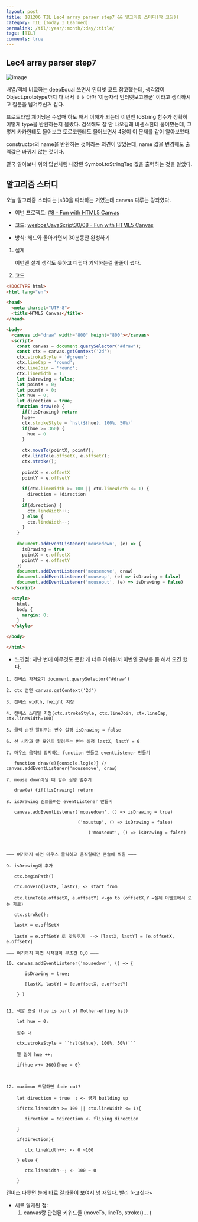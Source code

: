 ```yaml
---
layout: post
title: 181206 TIL Lec4 array parser step7 && 알고리즘 스터디(짝 코딩))
category: TIL (Today I Learned)
permalink: /til/:year/:month/:day/:title/
tags: [TIL]
comments: true
---
```


## Lec4 array parser step7

![image](https://user-images.githubusercontent.com/40848630/49691893-c7748f00-fb8f-11e8-9fd7-f1a144543b88.png)

배열/객체 비교하는 deepEqual 쓰면서 인터넷 코드 참고했는데, 생각없이 Object.prototype까지 다 써서 ㅎㅎ 아마 '이눔자식 인터넷보고했군' 이라고 생각하시고 질문을 남겨주신거 같다. 

프로토타입 체이닝은 수업때 하도 해서 이해가 되는데 이번엔 toString 함수가 정확히 어떻게 type을 반환하는지 몰랐다. 검색해도 잘 안 나오길래 비센스한테 물어봤는데, 그렇게 카카한테도 물어보고 토르코한테도 물어보면서 4명이 이 문제를 같이 알아보았다. 

constructor의 name을 반환하는 것이라는 의견이 많았는데, name 값을 변경해도 출력값은 바뀌지 않는 것이다. 

결국 알아보니 위의 답변처럼 내장된 Symbol.toStringTag 값을 출력하는 것을 알았다. 


## 알고리즘 스터디

오늘 알고리즘 스터디는 js30을 따라하는 거였는데 canvas 다루는 강좌였다. 
- 이번 프로젝트: [#8 - Fun with HTML5 Canvas](https://courses.wesbos.com/account/access/5bf3c9d4451ee255183f0675)

- 코드: [wesbos/JavaScript30/08 - Fun with HTML5 Canvas](https://github.com/developersoom/JavaScript30/tree/master/08%20-%20Fun%20with%20HTML5%20Canvas)

- 방식: 헤드와 돌아가면서 30분동안 완성하기 

1. 설계
    
    이번엔 설계 생각도 못하고 디립따 기억하는걸 줄줄이 썼다. 

2. 코드

```html
<!DOCTYPE html>
<html lang="en">

<head>
  <meta charset="UTF-8">
  <title>HTML5 Canvas</title>
</head>

<body>
  <canvas id="draw" width="800" height="800"></canvas>
  <script>
    const canvas = document.querySelector('#draw');
    const ctx = canvas.getContext('2d');
    ctx.strokeStyle = '#green';
    ctx.lineCap = 'round';
    ctx.lineJoin = 'round';
    ctx.lineWidth = 1;
    let isDrawing = false;
    let pointX = 0;
    let pointY = 0;
    let hue = 0;
    let direction = true;
    function draw(e) {
      if(!isDrawing) return
      hue++
      ctx.strokeStyle = `hsl(${hue}, 100%, 50%)`
      if(hue >= 360) {
        hue = 0
      }
  
      ctx.moveTo(pointX, pointY);
      ctx.lineTo(e.offsetX, e.offsetY);
      ctx.stroke();
      
      pointX = e.offsetX
      pointY = e.offsetY
      
      if(ctx.lineWidth >= 100 || ctx.lineWidth <= 1) {
        direction = !direction
      }
      if(direction) {
        ctx.lineWidth++;
      } else {
        ctx.lineWidth--;
      }
    }
    
    document.addEventListener('mousedown', (e) => {
      isDrawing = true
      pointX = e.offsetX
      pointY = e.offsetY
    })
    document.addEventListener('mousemove', draw)
    document.addEventListener('mouseup', (e) => isDrawing = false)
    document.addEventListener('mouseout', (e) => isDrawing = false)
  </script>

  <style>
    html,
    body {
      margin: 0;
    }
  </style>

</body>

</html>
```

- 느낀점: 지난 번에 아무것도 못한 게 너무 아쉬워서 이번엔 공부를 좀 해서 오긴 했다.

```
1. 캔버스 가져오기 document.querySelector('#draw')

2. ctx 선언 canvas.getContext('2d')

3. 캔버스 width, height 지정 

4. 캔버스 스타일 지정(ctx.strokeStyle, ctx.lineJoin, ctx.lineCap, ctx.lineWidth=100)

5. 클릭 순간 알려주는 변수 설정 isDrawing = false

6. 선 시작과 끝 포인트 알려주는 변수 설정 lastX, lastY = 0

7. 마우스 움직임 감지하는 function 만들고 eventListener 만들기 

   function draw(e){console.log(e)} // canvas.addEventListener('mousemove', draw)

7. mouse down아닐 때 함수 실행 멈추기

   draw(e) {if(!isDrawing) return

8. isDrawing 컨트롤하는 eventListener 만들기 

   canvas.addEventListener('mousedown', () => isDrawing = true)

   ​					    ('moustup', () => isDrawing = false)

   ​				            ('mouseout', () => isDrawing = false)



——— 여기까지 하면 마우스 클릭하고 움직일때만 콘솔에 찍힘 ——— 

9. isDrawing에 추가

   ctx.beginPath()

   ctx.moveTo(lastX, lastY); <- start from 

   ctx.lineTo(e.offsetX, e.offsetY) <-go to (offsetX,Y =실제 이벤트에서 오는 자료)

   ctx.stroke();

   lastX = e.offSetX

   lastY = e.offSetY 로 맞춰주기  --> [lastX, lastY] = [e.offsetX, e.offsetY]

——— 여기까지 하면 시작점이 무조건 0,0 ——— 

10. canvas.addEventListener('mousedown', () => {

    ​	isDrawing = true;

    ​	[lastX, lastY] = [e.offsetX, e.offsetY]

    } )


11. 색깔 조절 (hue is part of Mother-effing hsl)

    let hue = 0;

    함수 내 

    ctx.strokeStyle = ``hsl(${hue}, 100%, 50%)```

    맽 밑에 hue ++;

    if(hue >+= 360){hue = 0}



12. maximun 도달하면 fade out?

    let direction = true  ; <- 굵기 building up

    if(ctx.lineWidth >= 100 || ctx.lineWidth <= 1){

    ​	direction = !direction <- fliping direction

    }

    if(direction){

    ​	ctx.lineWidth++; <- 0 ~100 

    } else {

    ​	ctx.lineWidth--; <- 100 ~ 0

    }	
```

캔버스 다루면 눈에 바로 결과물이 보여서 넘 재밌다. 빨리 하고싶다~ 

- 새로 알게된 점: <br>
    1. canvas랑 관련된 키워드들 (moveTo, lineTo, stroke()... )